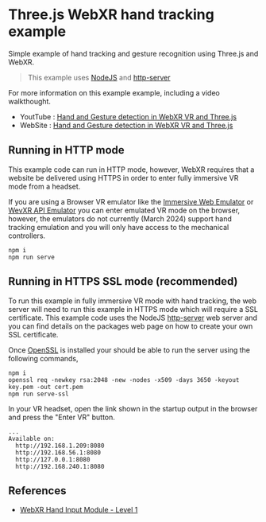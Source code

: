# Three.js WebXR hand tracking example
Simple example of hand tracking and gesture recognition using Three.js and WebXR.

> This example uses [NodeJS](https://nodejs.org/) and [http-server](https://www.npmjs.com/package/http-server)

For more information on this example example, including a video walkthought.
- YoutTube : [Hand and Gesture detection in WebXR VR and Three.js](https://youtu.be/0ZhgLJK67vw)
- WebSite : [Hand and Gesture detection in WebXR VR and Three.js](https://vrmeup.com/devlog/devlog_12_webxr_hands_and_gestures.htm)

## Running in HTTP mode

This example code can run in HTTP mode, however, WebXR requires that a website be delivered using HTTPS in order to enter fully immersive VR mode from a headset. 

If you are using a Browser VR emulator like the [Immersive Web Emulator](https://chromewebstore.google.com/detail/immersive-web-emulator/cgffilbpcibhmcfbgggfhfolhkfbhmik) or [WevXR API Emulator](https://chromewebstore.google.com/detail/webxr-api-emulator/mjddjgeghkdijejnciaefnkjmkafnnje) you can enter emulated VR mode on the browser, however, the emulators do not currently (March 2024) support hand tracking emulation and you will only have access to the  mechanical controllers.

```
npm i
npm run serve
```

## Running in HTTPS SSL mode (recommended)

 To run this example in fully immersive VR mode with hand tracking, the web server will need to run this example in HTTPS mode which will require a SSL certificate. This example code uses the NodeJS [http-server](https://www.npmjs.com/package/http-server) web server and you can find details on the packages web page on how to create your own SSL certificate. 

 Once [OpenSSL](https://www.openssl.org/) is installed your should be able to run the server using the following commands, 

```
npm i
openssl req -newkey rsa:2048 -new -nodes -x509 -days 3650 -keyout key.pem -out cert.pem
npm run serve-ssl
```

In your VR headset, open the link shown in the startup output in the browser and press the "Enter VR" button.

```
...
Available on:
  http://192.168.1.209:8080
  http://192.168.56.1:8080
  http://127.0.0.1:8080
  http://192.168.240.1:8080
```

## References

- [WebXR Hand Input Module - Level 1](https://www.w3.org/TR/webxr-hand-input-1/)